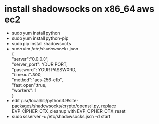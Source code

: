 # install shadowsocks on x86_64 aws ec2
- sudo yum install python
- sudo yum install python-pip
- sudo pip install shadowsocks
- sudo vim /etc/shadowsocks.json  
{  
    "server":"0.0.0.0",  
    "server_port": YOUR PORT,  
    "password": YOUR PASSWORD,  
    "timeout":300,  
    "method":"aes-256-cfb",  
    "fast_open":true,  
    "workers": 1  
}  
- edit /usr/local/lib/python3.9/site-packages/shadowsocks/crypto/openssl.py, replace EVP_CIPHER_CTX_cleanup with EVP_CIPHER_CTX_reset
- sudo ssserver -c /etc/shadowsocks.json -d start
